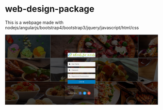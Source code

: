 # web-design-package

This is a webpage made with nodejs/angularjs/bootstrap4/bootstrap3/jquery/javascript/html/css

![GitHub Logo](login.PNG)
